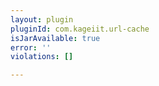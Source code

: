 ```yaml
---
layout: plugin
pluginId: com.kageiit.url-cache
isJarAvailable: true
error: ''
violations: []

---
```

